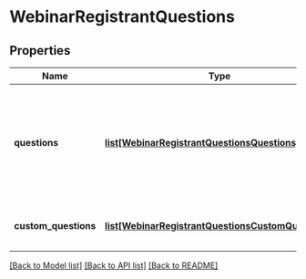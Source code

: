 # WebinarRegistrantQuestions

## Properties
Name | Type | Description | Notes
------------ | ------------- | ------------- | -------------
**questions** | [**list[WebinarRegistrantQuestionsQuestions]**](WebinarRegistrantQuestionsQuestions.md) | Array of registration fields whose values should be provided by registrants during registration. | [optional] 
**custom_questions** | [**list[WebinarRegistrantQuestionsCustomQuestions]**](WebinarRegistrantQuestionsCustomQuestions.md) | Array of Registrant Custom Questions. | [optional] 

[[Back to Model list]](../README.md#documentation-for-models) [[Back to API list]](../README.md#documentation-for-api-endpoints) [[Back to README]](../README.md)

